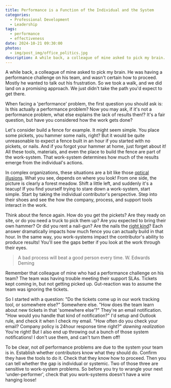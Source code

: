 ```yaml
---
title: Performance is a Function of the Individual and the System
categories:
  - Professional Development
  - Leadership
tags:
  - performance
  - effectiveness
date: 2024-10-21 09:30:00
photos: 
  - img/post_img/office_politics.jpg
description: A while back, a colleague of mine asked to pick my brain. He was having a performance challenge on his team, and wasn't certain how to proceed. Fixing this challenges can be quite frustrating. But how can you tell if it really is a performance problem?
---
```

A while back, a colleague of mine asked to pick my brain. He was having a performance challenge on his team, and wasn't certain how to proceed. Mostly he wanted to talk out his frustration. So we took a walk, and we did land on a promising approach. We just didn't take the path you'd expect to get there.

When facing a 'performance' problem, the first question you should ask is: Is this actually a performance problem? Now you may ask, if it's not a performance problem, what else explains the lack of results then!? It's a fair question, but have you considered how the work gets done?

Let's consider build a fence for example. It might seem simple. You place some pickets, you hammer some nails, right? But it would be quite unreasonable to expect a fence built in an hour if you started with no pickets, or nails. And if you forgot your hammer at home, just forget about it! All these tools, materials, and even the place to build the fence are part of the work-system. That work-system determines how much of the results emerge from the individual's actions.

In complex organizations, these situations are a bit like those [optical illusions](https://arynews.tv/can-you-spot-all-nine-faces-hidden-in-this-optical-illusion/). What you see, depends on where you look! From one side, the picture is clearly a forest meadow. Shift a little left, and suddenly it's a teacup! If you find yourself trying to stare down a work-system, start simple. Start by taking the individual contributor's perspective. Step into their shoes and see the how the company, process, and support tools interact in the work.

Think about the fence again. How do you get the pickets? Are they ready on site, or do you need a truck to pick them up? Are you expected to bring their own hammer? Or did you rent a nail-gun? Are the nails the [right kind](https://www.homedepot.com/b/Hardware-Fasteners-Nails/N-5yc1vZc2dx?NCNI-5&searchRedirect=nails)? Each answer dramatically impacts how much fence you can actually build in that hour. In the same way, you work-systems impact the contributor's ability to produce results! You'll see the gaps better if you look at the work through their eyes.

> A bad process will beat a good person every time.
> W. Edwards Deming

Remember that colleague of mine who had a performance challenge on his team? The team was having trouble meeting their support SLAs. Tickets kept coming in, but not getting picked up. Gut-reaction was to assume the team was ignoring the tickets.

So I started with a question:
"Do the tickets come up in our work tracking tool, or somewhere else?"
Somewhere else.
"How does the team learn about new tickets in that 'somewhere else'?"
They're an email notification.
"How would you handle that kind of notification?"
I'd setup and Outlook rule, and check it when I check my email.
"How often do you check your email? Company policy is 24hour response time right?"
*dawning realization*
You're right! But I also end up throwing out a bunch of those system notifications! I don't use them, and can't turn them off!

To be clear, not _all_ performance problems are due to the system your team is in. Establish whether contributors know what they should do. Confirm they have the tools to do it. Check that they know how to proceed. Then you can tell whether the gap is individual or systemic. Two of those three are sensitive to work-system problems. So before you try to wrangle your next 'under-performer', check that you work-systems doesn't have a wire hanging loose!
